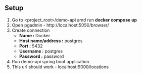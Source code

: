 ## Setup
1. Go to <project_root>/demo-api amd run **docker compose up**
2. Open pgadmin - http://localhost:5050/browser/
3. Create connection
   * **Name :** Docker
   * **Host name/address :** postgres
   * **Port :** 5432
   * **Username :** postgres
   * **Password :** password
4. Run demo-api spring boot application
5. This url should work - localhost:9000/locations

